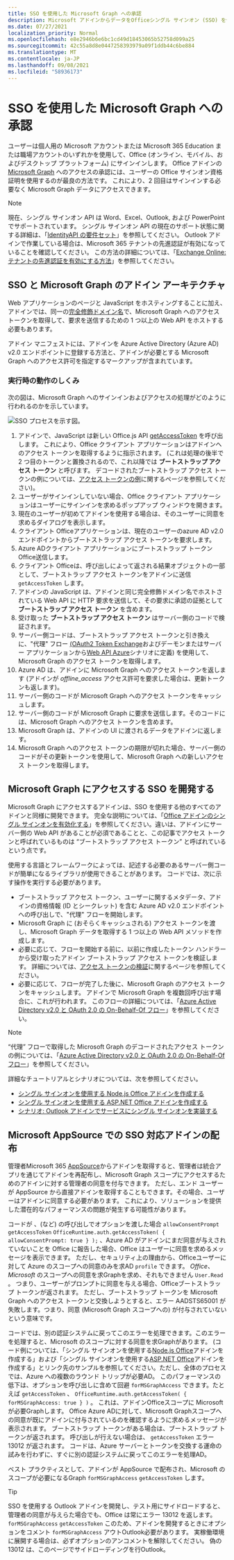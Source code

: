 ```yaml
---
title: SSO を使用した Microsoft Graph への承認
description: Microsoft アドインからデータをOfficeシングル サインオン (SSO) を使用する方法について説明Graph。
ms.date: 07/27/2021
localization_priority: Normal
ms.openlocfilehash: e8e2946b6e6bc1cd49d18453065b52758d099a25
ms.sourcegitcommit: 42c55a8d8e0447258393979a09f1ddb44c6be884
ms.translationtype: MT
ms.contentlocale: ja-JP
ms.lasthandoff: 09/08/2021
ms.locfileid: "58936173"
---
```

# <a name="authorize-to-microsoft-graph-with-sso"></a>SSO を使用した Microsoft Graph への承認

ユーザーは個人用の Microsoft アカウントまたは Microsoft 365 Education または職場アカウントのいずれかを使用して、Office (オンライン、モバイル、およびデスクトップ プラットフォーム) にサインインします。 Office アドインの [Microsoft Graph](https://developer.microsoft.com/graph/docs) へのアクセスの承認には、ユーザーの Office サインオン資格証明を使用するのが最良の方法です。 これにより、2 回目はサインインする必要なく Microsoft Graph データにアクセスできます。

> [!NOTE]
> 現在、シングル サインオン API は Word、Excel、Outlook, および PowerPoint でサポートされています。 シングル サインオン API の現在のサポート状態に関する詳細は、「[IdentityAPI の要件セット](../reference/requirement-sets/identity-api-requirement-sets.md)」を参照してください。
> Outlook アドインで作業している場合は、Microsoft 365 テナントの先進認証が有効になっていることを確認してください。 この方法の詳細については、「[Exchange Online: テナントの先進認証を有効にする方法](https://social.technet.microsoft.com/wiki/contents/articles/32711.exchange-online-how-to-enable-your-tenant-for-modern-authentication.aspx)」を参照してください。

## <a name="add-in-architecture-for-sso-and-microsoft-graph"></a>SSO と Microsoft Graph のアドイン アーキテクチャ

Web アプリケーションのページと JavaScript をホスティングすることに加え、アドインでは、同一の[完全修飾ドメイン名](/windows/desktop/DNS/f-gly#_dns_fully_qualified_domain_name_fqdn__gly)で、Microsoft Graph へのアクセス トークンを取得して、要求を送信するための 1 つ以上の Web API をホストする必要もあります。

アドイン マニフェストには、アドインを Azure Active Directory (Azure AD) v2.0 エンドポイントに登録する方法と、アドインが必要とする Microsoft Graph へのアクセス許可を指定するマークアップが含まれています。

### <a name="how-it-works-at-runtime"></a>実行時の動作のしくみ

次の図は、Microsoft Graph へのサインインおよびアクセスの処理がどのように行われるのかを示しています。

![SSO プロセスを示す図。](../images/sso-access-to-microsoft-graph.png)

1. アドインで、JavaScript は新しい Office.js API [getAccessToken](/javascript/api/office-runtime/officeruntime.auth#getAccessToken_options_) を呼び出します。 これにより、Office クライアント アプリケーションはアドインへのアクセス トークンを取得するように指示されます。 (これは処理の後半で 2 つ目のトークンと置換されるので、これ以降では **ブートストラップ アクセス トークン** と呼びます。 デコードされたブートストラップ アクセス トークンの例については、[アクセス トークンの例](sso-in-office-add-ins.md#example-access-token)に関するページを参照してください)。
2. ユーザーがサインインしていない場合、Office クライアント アプリケーションはユーザーにサインインを求めるポップアップ ウィンドウを開きます。
3. 現在のユーザーが初めてアドインを使用する場合は、そのユーザーに同意を求めるダイアログを表示します。
4. クライアント Officeアプリケーションは、現在のユーザーのazure AD v2.0 エンドポイントからブートストラップ アクセス トークンを要求します。
5. Azure ADクライアント アプリケーションにブートストラップ トークンOffice送信します。
6. クライアント Officeは、呼び出しによって返される結果オブジェクトの一部として、ブートストラップ アクセス トークンをアドインに送信 `getAccessToken` します。
7. アドインの JavaScript は、アドインと同じ完全修飾ドメイン名でホストされている Web API に HTTP 要求を送信して、その要求に承認の証拠として **ブートストラップ アクセス トークン** を含めます。
8. 受け取った **ブートストラップ アクセス トークン** はサーバー側のコードで検証されます。
9. サーバー側コードは、ブートストラップ アクセス トークンと引き換えに、"代理" フロー [(OAuth2 Token Exchange](https://tools.ietf.org/html/draft-ietf-oauth-token-exchange-02)およびデーモンまたはサーバー アプリケーションから[Web API Azure](/azure/active-directory/develop/active-directory-authentication-scenarios)シナリオに定義) を使用して、Microsoft Graph のアクセス トークンを取得します。
10. Azure AD は、アドインに Microsoft Graph へのアクセス トークンを返します (アドインが *offline_access* アクセス許可を要求した場合は、更新トークンも返します)。
11. サーバー側のコードが Microsoft Graph へのアクセス トークンをキャッシュします。
12. サーバー側のコードが Microsoft Graph に要求を送信します。そのコードには、Microsoft Graph へのアクセス トークンを含めます。
13. Microsoft Graph は、アドインの UI に渡されるデータをアドインに返します。
14. Microsoft Graph へのアクセス トークンの期限が切れた場合、サーバー側のコードがその更新トークンを使用して、Microsoft Graph への新しいアクセス トークンを取得します。

## <a name="develop-an-sso-add-in-that-accesses-microsoft-graph"></a>Microsoft Graph にアクセスする SSO を開発する

Microsoft Graph にアクセスするアドインは、SSO を使用する他のすべてのアドインと同様に開発できます。 完全な説明については、「[Office アドインのシングル サインオンを有効化する](../develop/sso-in-office-add-ins.md)」を参照してください。違いは、アドインにサーバー側の Web API があることが必須であることと、この記事でアクセス トークンと呼ばれているものは “ブートストラップ アクセス トークン” と呼ばれているという点です。

使用する言語とフレームワークによっては、記述する必要のあるサーバー側コードが簡単になるライブラリが使用できることがあります。 コードでは、次に示す操作を実行する必要があります。

* ブートストラップ アクセス トークン、ユーザーに関するメタデータ、アドインの資格情報 (ID とシークレット) を含む Azure AD v2.0 エンドポイントへの呼び出しで、"代理" フローを開始します。
* Microsoft Graph に (おそらくキャッシュされる) アクセス トークンを渡し、Microsoft Graph データを取得する 1 つ以上の Web API メソッドを作成します。
* 必要に応じて、フローを開始する前に、以前に作成したトークン ハンドラーから受け取ったアドイン ブートストラップ アクセス トークンを検証します。 詳細については、[アクセス トークンの検証](sso-in-office-add-ins.md#validate-the-access-token)に関するページを参照してください。 
* 必要に応じて、フローが完了した後に、Microsoft Graph のアクセス トークンをキャッシュします。 アドインで Microsoft Graph を複数回呼び出す場合に、これが行われます。 このフローの詳細については、「[Azure Active Directory v2.0 と OAuth 2.0 の On-Behalf-Of フロー](/azure/active-directory/develop/active-directory-v2-protocols-oauth-on-behalf-of)」を参照してください。

> [!NOTE]
> “代理” フローで取得した Microsoft Graph のデコードされたアクセス トークンの例については、「[Azure Active Directory v2.0 と OAuth 2.0 の On-Behalf-Of フロー](/azure/active-directory/develop/active-directory-v2-protocols-oauth-on-behalf-of)」を参照してください。

詳細なチュートリアルとシナリオについては、次を参照してください。

* [シングル サインオンを使用する Node.js Office アドインを作成する](create-sso-office-add-ins-nodejs.md)
* [シングル サインオンを使用する ASP.NET Office アドインを作成する](create-sso-office-add-ins-aspnet.md)
* [シナリオ: Outlook アドインでサービスにシングル サインオンを実装する](../outlook/implement-sso-in-outlook-add-in.md)

## <a name="distributing-sso-enabled-add-ins-in-microsoft-appsource"></a>Microsoft AppSource での SSO 対応アドインの配布

管理者Microsoft 365 [AppSource](https://appsource.microsoft.com)からアドインを取得すると、管理者は統合アプリを通じてアドインを再配布し[](/microsoft-365/admin/manage/test-and-deploy-microsoft-365-apps)、Microsoft Graph スコープにアクセスするためのアドインに対する管理者の同意を付与できます。 ただし、エンド ユーザーが AppSource から直接アドインを取得することもできます。その場合、ユーザーはアドインに同意する必要があります。 これにより、ソリューションを提供した潜在的なパフォーマンスの問題が発生する可能性があります。

コードが 、(など) の呼び出しでオプションを渡した場合 `allowConsentPrompt` `getAccessToken` `OfficeRuntime.auth.getAccessToken( { allowConsentPrompt: true } );` 、Azure AD がアドインにまだ同意が与えされていないことを Office に報告した場合、Office はユーザーに同意を求めるメッセージを表示できます。 ただし、セキュリティ上の理由から、Officeユーザーに対して Azure のスコープへの同意のみを求AD `profile` できます。 *Office、Microsoft* のスコープへの同意を求Graphを求め、それもできません `User.Read` 。 つまり、ユーザーがプロンプトに同意を与える場合、Officeブートストラップ トークンが返されます。 ただし、ブートストラップ トークンを Microsoft Graph へのアクセス トークンと交換しようとすると、エラー AADSTS65001 が失敗します。つまり、同意 (Microsoft Graph スコープへの) が付与されていないという意味です。

コードでは、別の認証システムに戻ってこのエラーを処理できます。このエラーを処理すると、Microsoft のスコープに対する同意を求Graphがあります。 (コード例については、「シングル サインオンを使用する[Node.js Office](create-sso-office-add-ins-nodejs.md)アドインを作成する」および「シングル サインオンを使用する[ASP.NET Office](create-sso-office-add-ins-aspnet.md)アドインを作成する」とリンク先のサンプルを参照してください。ただし、全体のプロセスでは、Azure への複数のラウンド トリップが必要AD。 このパフォーマンスの低下は、オプションを呼び出しに含めて回避 `forMSGraphAccess` できます。たとえば `getAccessToken` 、 `OfficeRuntime.auth.getAccessToken( { forMSGraphAccess: true } )` 。  これは、アドインOfficeスコープに Microsoft が必要Graphします。 Office Azure ADに対して、Microsoft Graphスコープへの同意が既にアドインに付与されているのを確認するように求めるメッセージが表示されます。 ブートストラップ トークンがある場合は、ブートストラップ トークンが返されます。 呼び出しが行えない場合は、 `getAccessToken` エラー 13012 が返されます。 コードは、Azure サーバーとトークンを交換する運命の試みを行わずに、すぐに別の認証システムに戻ってこのエラーを処理AD。

ベスト プラクティスとして、アドインが AppSource で配布され、Microsoft のスコープが必要になるGraph `forMSGraphAccess` `getAccessToken` します。

> [!TIP]
> SSO を使用する Outlook アドインを開発し、テスト用にサイドロードすると、管理者の同意が与えらた場合でも、Office は常にエラー 13012 を返します。 `forMSGraphAccess` `getAccessToken` このため、アドインを開発するときにオプションをコメント `forMSGraphAccess` アウトOutlook必要があります。 実稼働環境に展開する場合は、必ずオプションのアンコメントを解除してください。 偽の 13012 は、このページでサイドローディングを行Outlook。
